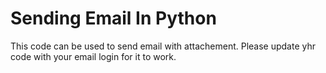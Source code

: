 # Sending Email In Python
This code can be used to send email with attachement.
Please update yhr code with your email login for it to work.
